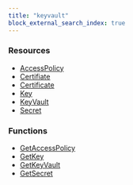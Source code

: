 ```yaml
---
title: "keyvault"
block_external_search_index: true
---
```


<!-- WARNING: this file was generated by Pulumi Docs Generator. -->
<!-- Do not edit by hand unless you're certain you know what you are doing! -->

<h3>Resources</h3>
<ul class="api">
    <li><a href="accesspolicy"><span class="symbol resource"></span>AccessPolicy</a></li>
    <li><a href="certifiate"><span class="symbol resource"></span>Certifiate</a></li>
    <li><a href="certificate"><span class="symbol resource"></span>Certificate</a></li>
    <li><a href="key"><span class="symbol resource"></span>Key</a></li>
    <li><a href="keyvault"><span class="symbol resource"></span>KeyVault</a></li>
    <li><a href="secret"><span class="symbol resource"></span>Secret</a></li>
</ul>

<h3>Functions</h3>
<ul class="api">
    <li><a href="getaccesspolicy"><span class="symbol datasource"></span>GetAccessPolicy</a></li>
    <li><a href="getkey"><span class="symbol datasource"></span>GetKey</a></li>
    <li><a href="getkeyvault"><span class="symbol datasource"></span>GetKeyVault</a></li>
    <li><a href="getsecret"><span class="symbol datasource"></span>GetSecret</a></li>
</ul>

